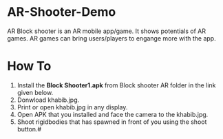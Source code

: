 # AR-Shooter-Demo
  AR Block shooter is an AR mobile app/game. It shows potentials of AR games. AR games can bring users/players to engange more
  with the app.
  
# How To
  1. Install the **Block Shooter1.apk** from Block shooter AR folder in the link given below.
  2. Donwload khabib.jpg.
  3. Print or open khabib.jpg in any display.
  4. Open APK that you installed and face the camera to the khabib.jpg.
  5. Shoot rigidbodies that has spawned in front of you using the shoot button.# 
  
 ### 
